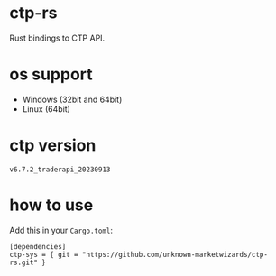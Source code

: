 # ctp-rs
Rust bindings to CTP API.

# os support

* Windows (32bit and 64bit)
* Linux (64bit)

# ctp version

```
v6.7.2_traderapi_20230913
```

# how to use

Add this in your `Cargo.toml`:

```
[dependencies]
ctp-sys = { git = "https://github.com/unknown-marketwizards/ctp-rs.git" }
```